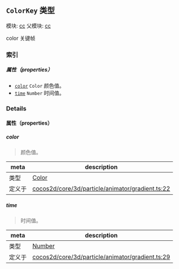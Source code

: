 ## `ColorKey` 类型



模块: [cc](../modules/cc.md)
父模块: [cc](../modules/cc.md)


color 关键帧



### 索引

##### 属性（properties）

  - [`color`](#color) `Color` 颜色值。
  - [`time`](#time) `Number` 时间值。





### Details


#### 属性（properties）


##### color

> 颜色值。

| meta | description |
|------|-------------|
| 类型 | <a href="../classes/Color.html" class="crosslink">Color</a> |
| 定义于 | [cocos2d/core/3d/particle/animator/gradient.ts:22](https://github.com/cocos-creator/engine/blob/22ca6465effd8063cb95e509843b8bef3d880759/cocos2d/core/3d/particle/animator/gradient.ts#L22) |



##### time

> 时间值。

| meta | description |
|------|-------------|
| 类型 | <a href="https://developer.mozilla.org/en/JavaScript/Reference/Global_Objects/Number" class="crosslink external" target="_blank">Number</a> |
| 定义于 | [cocos2d/core/3d/particle/animator/gradient.ts:29](https://github.com/cocos-creator/engine/blob/22ca6465effd8063cb95e509843b8bef3d880759/cocos2d/core/3d/particle/animator/gradient.ts#L29) |






